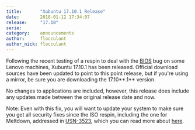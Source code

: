 ```yaml
---
title:       "Xubuntu 17.10.1 Release"
date:        2018-01-12 17:34:07
release:     "17.10"
serie:       
category:    announcements
author:      flocculant
author_nick: flocculant
---
```


Following the recent testing of a respin to deal with the [BIOS](https://bugs.launchpad.net/ubuntu/+source/linux/+bug/1734147) bug on some Lenovo machines, Xubuntu 17.10.1 has been released. Official download sources have been updated to point to this point release, but if you're using a mirror, be sure you are downloading the 17.10**.1** version.

No changes to applications are included, however, this release does include any updates made between the original release date and now.

Note: Even with this fix, you will want to update your system to make sure you get all security fixes since the ISO respin, including the one for Meltdown, addressed in [USN-3523](https://usn.ubuntu.com/usn/usn-3523-1/), which you can read more about [here](https://insights.ubuntu.com/2018/01/12/meltdown-and-spectre-status-update/).
